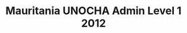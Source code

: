 ---
title: Mauritania UNOCHA Admin Level 1 2012
categories: 
    - data
geography: mauritania
partner: unocha
cat: logistics
year: 2012
layer: ocha-cod.mauritania-admin1-2012
api:
embed:
source: <a href="http://cod.humanitarianresponse.info/country-region/mauritania">SALB</a>
license: Humanitarian Use
updated: 3/28/2012
description: This layer depicts the first level administrative borders for Mauritania. Data obtained from the UN Office for the Coordination of Humanitarian Affairs (UN OCHA) [Common and Fundamental Operating Datasets Registry](http://cod.humanitarianresponse.info/). See the [Mauritania](http://cod.humanitarianresponse.info/country-region/Mauritania) registry for the most recent changes.
downloads:
    - type: shapefile
      link: http://dl.dropbox.com/u/72717685/ocha-mauritania-admin1.zip
    - type: sqlite
      link: http://dl.dropbox.com/u/72717685/ocha-mauritania-admin1.sqlite.zip
---